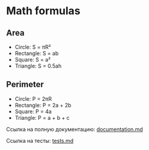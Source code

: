 # Math formulas
## Area
- Circle: S = πR²
- Rectangle: S = ab
- Square: S = a²
- Triangle: S = 0.5ah

## Perimeter
- Circle: P = 2πR
- Rectangle: P = 2a + 2b
- Square: P = 4a
- Triangle: P = a + b + c

Ссылка на полную документацию: [documentation.md](documentation.md)

Ссылка на тесты: [tests.md](tests.md)
